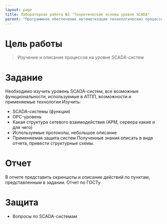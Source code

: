 ```yaml
---
layout: page
title: Лабораторная работа №5 "Теоретические основы уровня SCADA"
parent: "Программное обеспечение автоматизации технологических процессов и производств"
---
```



# Цель работы
> Изучение и описание процессов на уровне SCADA-систем

# Задание
Необходимо изучить уровень SCADA-систем, все возможные функциональности, используемые в АТПП, возможности и применяемые технологии
Изучить:
* SCADA-системы (функции)
* OPC-уровень
* Какая структура сетевого взаимодействия (АРМ, сервера какие и для чего)
* Используемые протоколы, небольшое описание
* Применяемая защита систем
Полученные знания описать в виде отчета, привести структурные схемы.

# Отчет
В отчете представить скриншоты и описание действий по пунктам, представленным в задании.
Отчет по ГОСТу

# Защита
* Вопросы по SCADA-системам
